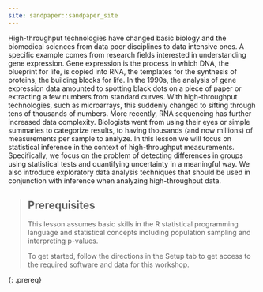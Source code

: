 ```yaml
---
site: sandpaper::sandpaper_site
---
```


High-throughput technologies have changed basic biology and the biomedical 
sciences from data poor disciplines to data intensive ones. A specific example 
comes from research fields interested in understanding gene expression. Gene 
expression is the process in which DNA, the blueprint for life, is copied into 
RNA, the templates for the synthesis of proteins, the building blocks for life. 
In the 1990s, the analysis of gene expression data amounted to spotting black 
dots on a piece of paper or extracting a few numbers from standard curves. With 
high-throughput technologies, such as microarrays, this suddenly changed to 
sifting through tens of thousands of numbers. More recently, RNA sequencing has 
further increased data complexity. Biologists went from using their eyes or 
simple summaries to categorize results, to having thousands (and now millions) 
of measurements per sample to analyze. In this lesson we will focus on 
statistical inference in the context of high-throughput measurements. 
Specifically, we focus on the problem of detecting differences in groups using 
statistical tests and quantifying uncertainty in a meaningful way. We also 
introduce exploratory data analysis techniques that should be used in 
conjunction with inference when analyzing high-throughput data.

> ## Prerequisites
>
>  This lesson assumes basic skills in the R statistical programming language and statistical
> concepts including population sampling and interpreting p-values.
>
> To get started, follow the directions in the Setup tab to get access to the required software 
> and data for this workshop.
>
{: .prereq}
